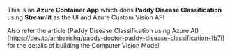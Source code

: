 This is an **Azure Container App** which does **Paddy Disease Classification** using **Streamlit** as the UI and Azure Custom Vision API               

Also refer the article (Paddy Disease Classification using Azure AI)[https://dev.to/ambarishg/paddy-doctor-paddy-disease-classification-1b7i] for the details of building the Computer Vision Model 